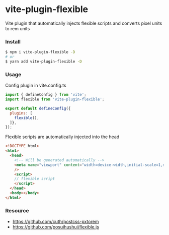 # vite-plugin-flexible

Vite plugin that automatically injects flexible scripts and converts pixel units to rem units

### Install

```bash
$ npm i vite-plugin-flexible -D
# or
$ yarn add vite-plugin-flexible -D
```

### Usage

Config plugin in vite.config.ts

```javascript
import { defineConfig } from 'vite';
import flexible from 'vite-plugin-flexible';

export default defineConfig({
  plugins: [
    flexible(),
  ]},
});
```


Flexible scripts are automatically injected into the head

```html
<!DOCTYPE html>
<html>
  <head>
    <!-- Will be generated automatically -->
    <meta name="viewport" content="width=device-width,initial-scale=1,minimum-scale=1,maximum-scale=1,user-scalable=no,viewport-fit=cover"
    />
    <script>
    // flexible script
    </script>
  </head>
  <body></body>
</html>
```

### Resource

- https://github.com/cuth/postcss-pxtorem
- https://github.com/posuihushui/flexible.js
